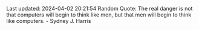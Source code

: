 Last updated: 2024-04-02 20:21:54
Random Quote: The real danger is not that computers will begin to think like men, but that men will begin to think like computers. - Sydney J. Harris